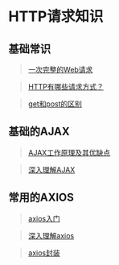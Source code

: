 # HTTP请求知识

## 基础常识

> [一次完整的Web请求](知识笔记/大前端/浏览器/浏览器渲染机制/一次完整的Web请求和渲染过程.md)

> [HTTP有哪些请求方式？](知识笔记/大前端/HTTP/请求/HTTP有哪些请求方式？.md)

> [get和post的区别](知识笔记/大前端/HTTP/请求/get和post的区别.md)

## 基础的AJAX

> [AJAX工作原理及其优缺点](知识笔记/大前端/HTTP/请求/AJAX工作原理及其优缺点.md)

> [深入理解AJAX](知识笔记/大前端/HTTP/请求/深入理解AJAX.md)

## 常用的AXIOS

> [axios入门](知识笔记/大前端/HTTP/请求/axios入门.md)

> [深入理解axios](知识笔记/大前端/HTTP/请求/深入理解axios.md)

> [axios封装](知识笔记/大前端/HTTP/请求/axios封装.md)

